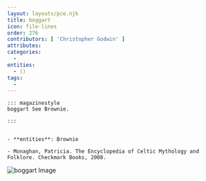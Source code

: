 ```yaml
---
layout: layouts/pce.njk
title: boggart
icon: file-lines
order: 276
contributors: [ 'Christopher Godwin' ]
attributes:
categories:
  - 
entities:
  - ()
tags:
  - 
---
```

``` tab [group1:Info]
::: magazinestyle
boggart See Brownie.

:::
```
``` tab [group1:Attributes]
```
``` tab [group1:Entities]
- **entities**: Brownie
```
``` tab [group1:Sources]
- Monaghan, Patricia. The Encyclopedia of Celtic Mythology and Folklore. Checkmark Books, 2008.
```
![boggart Image]([None])
